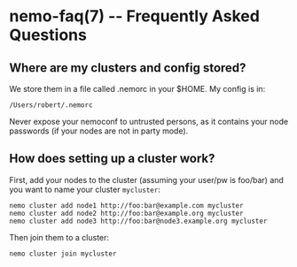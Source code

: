 nemo-faq(7) -- Frequently Asked Questions
=========================================

## Where are my clusters and config stored?

We store them in a file called .nemorc in your $HOME. My config is in:

    /Users/robert/.nemorc

Never expose your nemoconf to untrusted persons, as it contains your
node passwords (if your nodes are not in party mode).

## How does setting up a cluster work?

First, add your nodes to the cluster (assuming your user/pw is
foo/bar) and you want to name your cluster `mycluster`:

    nemo cluster add node1 http://foo:bar@example.com mycluster
    nemo cluster add node2 http://foo:bar@example.org mycluster
    nemo cluster add node3 http://foo:bar@node3.example.org mycluster

Then join them to a cluster:

    nemo cluster join mycluster
